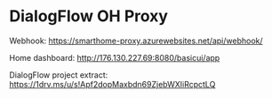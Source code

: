 # DialogFlow OH Proxy

Webhook: https://smarthome-proxy.azurewebsites.net/api/webhook/

Home dashboard: http://176.130.227.69:8080/basicui/app

DialogFlow project extract: https://1drv.ms/u/s!Apf2dopMaxbdn69ZjebWXIiRcpctLQ
